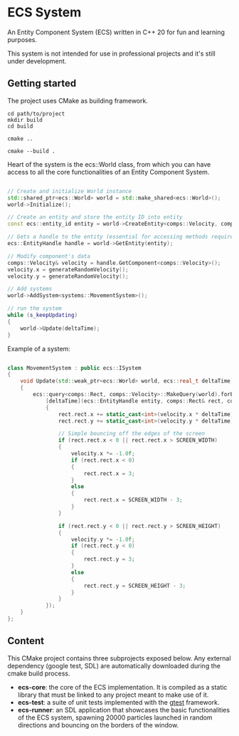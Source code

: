 # ECS System

An Entity Component System (ECS) written in C++ 20 for fun and learning purposes. 

This system is not intended for use in professional projects and it's still under development. 

## Getting started

The project uses CMake as building framework. 

```
cd path/to/project
mkdir build
cd build

cmake ..

cmake --build .
```

Heart of the system is the ecs::World class, from which you can have access to all the core functionalities of an Entity Component System.

```cpp

// Create and initialize World instance
std::shared_ptr<ecs::World> world = std::make_shared<ecs::World>();
world->Initialize();

// Create an entity and store the entity ID into entity
const ecs::entity_id entity = world->CreateEntity<comps::Velocity, comps::Rect, comps::Color>();

// Gets a handle to the entity (essential for accessing methods required for components manipulation)
ecs::EntityHandle handle = world->GetEntity(entity);

// Modify component's data
comps::Velocity& velocity = handle.GetComponent<comps::Velocity>();
velocity.x = generateRandomVelocity();
velocity.y = generateRandomVelocity();

// Add systems
world->AddSystem<systems::MovementSystem>();

// run the system
while (s_keepUpdating)
{
	world->Update(deltaTime);
}

```

Example of a system:

```cpp

class MovementSystem : public ecs::ISystem 
{
	void Update(std::weak_ptr<ecs::World> world, ecs::real_t deltaTime) override
	{
		ecs::query<comps::Rect, comps::Velocity>::MakeQuery(world).forEach(
			[deltaTime](ecs::EntityHandle entity, comps::Rect& rect, comps::Velocity& velocity)
			{
				rect.rect.x += static_cast<int>(velocity.x * deltaTime);
				rect.rect.y += static_cast<int>(velocity.y * deltaTime);

				// Simple bouncing off the edges of the screen
				if (rect.rect.x < 0 || rect.rect.x > SCREEN_WIDTH)
				{
					velocity.x *= -1.0f;
					if (rect.rect.x < 0)
					{
						rect.rect.x = 3;
					}
					else
					{
						rect.rect.x = SCREEN_WIDTH - 3;
					}
				}

				if (rect.rect.y < 0 || rect.rect.y > SCREEN_HEIGHT)
				{
					velocity.y *= -1.0f;
					if (rect.rect.y < 0)
					{
						rect.rect.y = 3;
					}
					else
					{
						rect.rect.y = SCREEN_HEIGHT - 3;
					}
				}
			});
	}
};

```

## Content

This CMake project contains three subprojects exposed below. Any external dependency (google test, SDL) are automatically downloaded during the cmake build process.

- **ecs-core**: the core of the ECS implementation. It is compiled as a static library that must be linked to any project meant to make use of it.
- **ecs-test**: a suite of unit tests implemented with the [gtest](https://github.com/google/googletest) framework. 
- **ecs-runner**: an SDL application that showcases the basic functionalities of the ECS system, spawning 20000 particles launched in random directions and bouncing on the borders of the window.